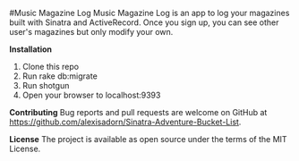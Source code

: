 #Music Magazine Log
Music Magazine Log is an app to log your magazines built with Sinatra and ActiveRecord. Once you sign up, you can see other user's magazines but only modify your own.


**Installation**
1. Clone this repo
2. Run rake db:migrate
3. Run shotgun
4. Open your browser to localhost:9393


**Contributing**
Bug reports and pull requests are welcome on GitHub at https://github.com/alexisadorn/Sinatra-Adventure-Bucket-List.

**License**
The project is available as open source under the terms of the MIT License.
